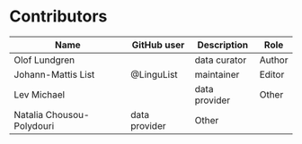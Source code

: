 # Contributors

Name | GitHub user | Description | Role
--- | --- | --- | ---
Olof Lundgren | | data curator | Author
Johann-Mattis List | @LinguList | maintainer | Editor
Lev Michael | | data provider | Other
Natalia Chousou-Polydouri | data provider | Other

